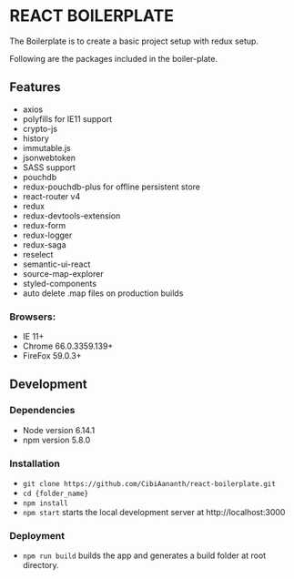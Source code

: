 # REACT BOILERPLATE

The Boilerplate is to create a basic project setup with redux setup.

Following are the packages included in the boiler-plate.

## Features

*   axios
*   polyfills for IE11 support
*   crypto-js
*   history
*   immutable.js
*   jsonwebtoken
*   SASS support
*   pouchdb
*   redux-pouchdb-plus for offline persistent store
*   react-router v4
*   redux
*   redux-devtools-extension
*   redux-form
*   redux-logger
*   redux-saga
*   reselect
*   semantic-ui-react
*   source-map-explorer
*   styled-components
*   auto delete .map files on production builds

### Browsers:

*   IE 11+
*   Chrome 66.0.3359.139+
*   FireFox 59.0.3+

## Development

### Dependencies

*   Node version 6.14.1
*   npm version 5.8.0

### Installation

*   `git clone https://github.com/CibiAananth/react-boilerplate.git`
*   `cd {folder_name}`
*   `npm install`
*   `npm start` starts the local development server at http://localhost:3000

### Deployment

*   `npm run build` builds the app and generates a build folder at root directory.
